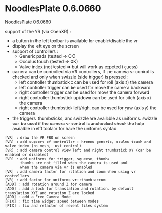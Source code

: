 NoodlesPlate 0.6.0660
=============

[NoodlesPlate 0.6.0660](https://github.com/aiekick/NoodlesPlate/releases/tag/v0.6.660)

support of the VR (via OpenXR) :
  * a button in the left toolbar is available for enable/disable the vr 
  * display the left eye on the screen
  * support of controllers : 
    * Generic pads (tested => OK)
    * Occulus touch (tested => OK)
    * Valve index (not tested => but will work as expcted i guess)
  * camera can be controlled via VR controllers, if the camera vr control is checked and only when swizzle (side trigger) is pressed :
    * left controller thumbstick x can be used for roll (axis z) the camera
    * left controller trigger can be used for move the camera backward
    * right controller trigger can be used for move the camera forward
    * right controller thumbstick up/down can be used for pitch (axis x) the camera
    * right controller thumbstick left/right can be used for yaw (axis y) the camera
  * the triggers, thumbsticks, and swizzle are available as uniforms. 
    swizzle can be used if the camera vr control is unchecked
    check the help avaialble in elft toolabr for have the unifomrs syntax

```
[VR] : draw the VR FBO on screen
[VR] : add support of controller : kronos generic, oculus touch and valve index (no mesh, just control)
[VR] : add camera control view left and right thumbstick XY (can be enabled or disabled)
[VR] : add uniforms for trigger, squeese, thumbs 
       thumbs are not filled when the camera is used and 
	   when the camera via vr is enabled
[VR] : add camera factor for rotation and zoom when using vr controllers
[VR] : add factor for uniforms vr::thumb:accum
[ADD] : add rotation around Z for camera
[ADD] : add a lock for translation and rotation. by default translation XYZ and rotation Z are locked
[ADD] : add a Free Camera Mode
[FIX] : fix time widget speed between modes
[FIX] : fix and refactor of recent files system
```
